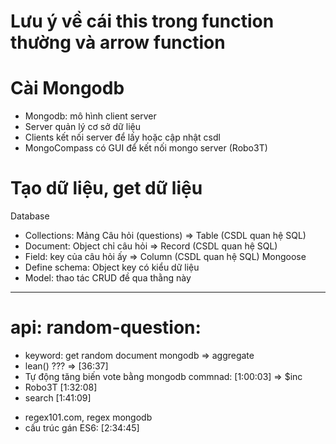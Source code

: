 # Lưu ý về cái this trong function thường và arrow function
# Cài Mongodb
+ Mongodb: mô hình client server
+ Server quản lý cơ sở dữ liệu
+ Clients kết nối server để lấy hoặc cập nhật csdl
+ MongoCompass có GUI để kết nối mongo server (Robo3T)
# Tạo dữ liệu, get dữ liệu
Database
+ Collections: Mảng Câu hỏi (questions) => Table (CSDL quan hệ SQL)
+ Document: Object chỉ câu hỏi => Record (CSDL quan hệ SQL)
+ Field: key của câu hỏi ấy => Column (CSDL quan hệ SQL)
Mongoose
+ Define schema: Object key có kiểu dữ liệu 
+ Model: thao tác CRUD đề qua thằng này

---------------------------------------------------------------------
# api: random-question:
- keyword: get random document mongodb => aggregate
- lean() ??? => [36:37]
- Tự động tăng biến vote bằng mongodb commnad: [1:00:03] => $inc
- Robo3T [1:32:08]
- search [1:41:09]
+ regex101.com, regex mongodb
+ cấu trúc gán ES6: [2:34:45]